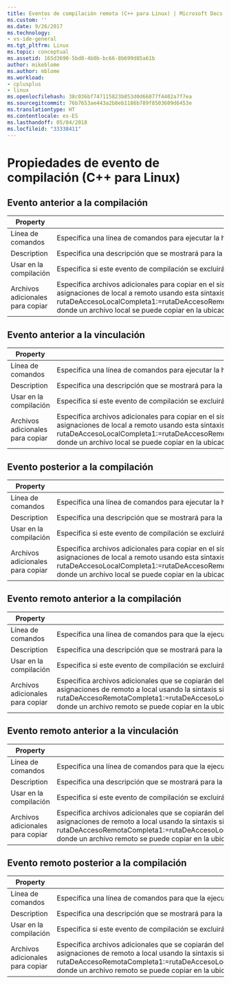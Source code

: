 ```yaml
---
title: Eventos de compilación remota (C++ para Linux) | Microsoft Docs
ms.custom: ''
ms.date: 9/26/2017
ms.technology:
- vs-ide-general
ms.tgt_pltfrm: Linux
ms.topic: conceptual
ms.assetid: 165d3690-5bd8-4b0b-bc66-8b699d85a61b
author: mikeblome
ms.author: mblome
ms.workload:
- cplusplus
- linux
ms.openlocfilehash: 38c036bf747115823b853d0d66077f4402a7f7ea
ms.sourcegitcommit: 76b7653ae443a2b8eb1186b789f8503609d6453e
ms.translationtype: HT
ms.contentlocale: es-ES
ms.lasthandoff: 05/04/2018
ms.locfileid: "33338411"
---
```

# <a name="build-event-properties-linux-c"></a>Propiedades de evento de compilación (C++ para Linux) 

## <a name="pre-build-event"></a>Evento anterior a la compilación

Property | Description
--- | ---
Línea de comandos | Especifica una línea de comandos para ejecutar la herramienta de eventos anteriores a la compilación.
Description | Especifica una descripción que se mostrará para la herramienta de eventos anteriores a la compilación.
Usar en la compilación | Especifica si este evento de compilación se excluirá de la compilación en la configuración actual.
Archivos adicionales para copiar | Especifica archivos adicionales para copiar en el sistema remoto. También se puede proporcionar la lista en forma de pares de asignaciones de local a remoto usando esta sintaxis: rutaDeAccesoLocalCompleta1:=rutaDeAccesoRemotaCompleta1;rutaDeAccesoLocalCompleta2:=rutaDeAccesoRemotaCompleta2, donde un archivo local se puede copiar en la ubicación remota especificada del sistema remoto.

## <a name="pre-link-event"></a>Evento anterior a la vinculación

Property | Description
--- | ---
Línea de comandos | Especifica una línea de comandos para ejecutar la herramienta de eventos anteriores a la vinculación.
Description | Especifica una descripción que se mostrará para la herramienta de eventos anteriores a la vinculación.
Usar en la compilación | Especifica si este evento de compilación se excluirá de la compilación en la configuración actual.
Archivos adicionales para copiar | Especifica archivos adicionales para copiar en el sistema remoto. También se puede proporcionar la lista en forma de pares de asignaciones de local a remoto usando esta sintaxis: rutaDeAccesoLocalCompleta1:=rutaDeAccesoRemotaCompleta1;rutaDeAccesoLocalCompleta2:=rutaDeAccesoRemotaCompleta2, donde un archivo local se puede copiar en la ubicación remota especificada del sistema remoto.

## <a name="post-build-event"></a>Evento posterior a la compilación

Property | Description
--- | ---
Línea de comandos | Especifica una línea de comandos para ejecutar la herramienta de eventos posteriores a la compilación.
Description | Especifica una descripción que se mostrará para la herramienta de eventos posteriores a la compilación.
Usar en la compilación | Especifica si este evento de compilación se excluirá de la compilación en la configuración actual.
Archivos adicionales para copiar | Especifica archivos adicionales para copiar en el sistema remoto. También se puede proporcionar la lista en forma de pares de asignaciones de local a remoto usando esta sintaxis: rutaDeAccesoLocalCompleta1:=rutaDeAccesoRemotaCompleta1;rutaDeAccesoLocalCompleta2:=rutaDeAccesoRemotaCompleta2, donde un archivo local se puede copiar en la ubicación remota especificada del sistema remoto.

## <a name="remote-pre-build-event"></a>Evento remoto anterior a la compilación

Property | Description
--- | ---
Línea de comandos | Especifica una línea de comandos para que la ejecute la herramienta de eventos anteriores a la compilación en el sistema remoto.
Description | Especifica una descripción que se mostrará para la herramienta de eventos anteriores a la compilación.
Usar en la compilación | Especifica si este evento de compilación se excluirá de la compilación en la configuración actual.
Archivos adicionales para copiar | Especifica archivos adicionales que se copiarán del sistema remoto. También se puede proporcionar la lista en forma de pares de asignaciones de remoto a local usando la sintaxis siguiente: rutaDeAccesoRemotaCompleta1:=rutaDeAccesoLocalCompleta1;rutaDeAccesoRemotaCompleta2:=rutaDeAccesoLocalCompleta2, donde un archivo remoto se puede copiar en la ubicación especificada de la máquina local.

## <a name="remote-pre-link-event"></a>Evento remoto anterior a la vinculación

Property | Description
--- | ---
Línea de comandos | Especifica una línea de comandos para que la ejecute la herramienta de eventos previos a la vinculación en el sistema remoto.
Description | Especifica una descripción que se mostrará para la herramienta de eventos anteriores a la vinculación.
Usar en la compilación | Especifica si este evento de compilación se excluirá de la compilación en la configuración actual.
Archivos adicionales para copiar | Especifica archivos adicionales que se copiarán del sistema remoto. También se puede proporcionar la lista en forma de pares de asignaciones de remoto a local usando la sintaxis siguiente: rutaDeAccesoRemotaCompleta1:=rutaDeAccesoLocalCompleta1;rutaDeAccesoRemotaCompleta2:=rutaDeAccesoLocalCompleta2, donde un archivo remoto se puede copiar en la ubicación especificada de la máquina local.

## <a name="remote-post-build-event"></a>Evento remoto posterior a la compilación

Property | Description
--- | ---
Línea de comandos | Especifica una línea de comandos para que la ejecute la herramienta de eventos posteriores a la compilación en el sistema remoto.
Description | Especifica una descripción que se mostrará para la herramienta de eventos posteriores a la compilación.
Usar en la compilación | Especifica si este evento de compilación se excluirá de la compilación en la configuración actual.
Archivos adicionales para copiar | Especifica archivos adicionales que se copiarán del sistema remoto. También se puede proporcionar la lista en forma de pares de asignaciones de remoto a local usando la sintaxis siguiente: rutaDeAccesoRemotaCompleta1:=rutaDeAccesoLocalCompleta1;rutaDeAccesoRemotaCompleta2:=rutaDeAccesoLocalCompleta2, donde un archivo remoto se puede copiar en la ubicación especificada de la máquina local.
